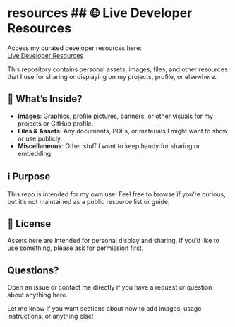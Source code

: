 
# resources ## 🌐 Live Developer Resources

Access my curated developer resources here:  
[Live Developer Resources](https://HarshYadav152.me/resources/home)

This repository contains personal assets, images, files, and other resources that I use for sharing or displaying on my projects, profile, or elsewhere.

## 📁 What’s Inside? 
- **Images**: Graphics, profile pictures, banners, or other visuals for my projects or GitHub profile.
- **Files & Assets**: Any documents, PDFs, or materials I might want to show or use publicly.
- **Miscellaneous**: Other stuff I want to keep handy for sharing or embedding.

## ℹ️ Purpose


This repo is intended for my own use.
Feel free to browse if you’re curious, but it’s not maintained as a public resource list or guide. 

## 📢 License 
Assets here are intended for personal display and sharing. If you’d like to use something, please ask for permission first. 


## **Questions?** 
Open an issue or contact me directly if you have a request or question about anything here. 

Let me know if you want sections about how to add images, usage instructions, or anything else!
